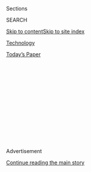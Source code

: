 <div id="app">

<div>

<div>

<div>

<div class="NYTAppHideMasthead css-1q2w90k e1suatyy0">

<div class="section css-ui9rw0 e1suatyy2">

<div class="css-eph4ug er09x8g0">

<div class="css-6n7j50">

</div>

<span class="css-1dv1kvn">Sections</span>

<div class="css-10488qs">

<span class="css-1dv1kvn">SEARCH</span>

</div>

[Skip to content](#site-content)[Skip to site
index](#site-index)

</div>

<div id="masthead-section-label" class="css-1wr3we4 eaxe0e00">

[Technology](https://www.nytimes3xbfgragh.onion/section/technology)

</div>

<div class="css-10698na e1huz5gh0">

</div>

</div>

<div id="masthead-bar-one" class="section hasLinks css-15hmgas e1csuq9d3">

<div class="css-uqyvli e1csuq9d0">

</div>

<div class="css-1uqjmks e1csuq9d1">

</div>

<div class="css-9e9ivx">

[](https://myaccount.nytimes3xbfgragh.onion/auth/login?response_type=cookie&client_id=vi)

</div>

<div class="css-1bvtpon e1csuq9d2">

[Today’s
Paper](https://www.nytimes3xbfgragh.onion/section/todayspaper)

</div>

</div>

</div>

</div>

<div data-aria-hidden="false">

<div id="site-content" data-role="main">

<div>

<div class="css-1aor85t" style="opacity:0.000000001;z-index:-1;visibility:hidden">

<div class="css-1hqnpie">

<div class="css-epjblv">

<span class="css-17xtcya">[Technology](/section/technology)</span><span class="css-x15j1o">|</span><span class="css-fwqvlz">With
LinkedIn, Microsoft Looks to Avoid Past Acquisition
Busts</span>

</div>

<div class="css-k008qs">

<div class="css-1iwv8en">

<span class="css-18z7m18"></span>

<div>

</div>

</div>

<span class="css-1n6z4y">https://nyti.ms/2gZIWdv</span>

<div class="css-1705lsu">

<div class="css-4xjgmj">

<div class="css-4skfbu" data-role="toolbar" data-aria-label="Social Media Share buttons, Save button, and Comments Panel with current comment count" data-testid="share-tools">

  - 
  - 
  - 
  - 
    
    <div class="css-6n7j50">
    
    </div>

  - 

</div>

</div>

</div>

</div>

</div>

</div>

<div id="NYT_TOP_BANNER_REGION" class="css-13pd83m">

</div>

<div id="top-wrapper" class="css-1sy8kpn">

<div id="top-slug" class="css-l9onyx">

Advertisement

</div>

[Continue reading the main
story](#after-top)

<div class="ad top-wrapper" style="text-align:center;height:100%;display:block;min-height:250px">

<div id="top" class="place-ad" data-position="top" data-size-key="top">

</div>

</div>

<div id="after-top">

</div>

</div>

<div id="sponsor-wrapper" class="css-1hyfx7x">

<div id="sponsor-slug" class="css-19vbshk">

Supported by

</div>

[Continue reading the main
story](#after-sponsor)

<div id="sponsor" class="ad sponsor-wrapper" style="text-align:center;height:100%;display:block">

</div>

<div id="after-sponsor">

</div>

</div>

<div class="css-1vkm6nb ehdk2mb0">

# With LinkedIn, Microsoft Looks to Avoid Past Acquisition Busts

</div>

<div class="css-79elbk" data-testid="photoviewer-wrapper">

<div class="css-z3e15g" data-testid="photoviewer-wrapper-hidden">

</div>

<div class="css-1a48zt4 ehw59r15" data-testid="photoviewer-children">

![<span class="css-16f3y1r e13ogyst0" data-aria-hidden="true">Satya
Nadella, chief of Microsoft, at a shareholders meeting in Bellevue,
Wash., last month. He has made a series of smaller deals that have shown
positive
results.</span><span class="css-cnj6d5 e1z0qqy90" itemprop="copyrightHolder"><span class="css-1ly73wi e1tej78p0">Credit...</span><span><span>Elaine
Thompson/Associated
Press</span></span></span>](https://static01.graylady3jvrrxbe.onion/images/2016/12/08/business/09MICROSOFT/09MICROSOFT-articleLarge.jpg?quality=75&auto=webp&disable=upscale)

</div>

</div>

<div class="css-xt80pu e12qa4dv0">

<div class="css-18e8msd">

<div class="css-vp77d3 epjyd6m0">

<div class="css-1baulvz">

By [<span class="css-1baulvz last-byline" itemprop="name">Nick
Wingfield</span>](http://www.nytimes3xbfgragh.onion/by/nick-wingfield)

</div>

</div>

  - Dec. 8,
    2016

  - 
    
    <div class="css-4xjgmj">
    
    <div class="css-d8bdto" data-role="toolbar" data-aria-label="Social Media Share buttons, Save button, and Comments Panel with current comment count" data-testid="share-tools">
    
      - 
      - 
      - 
      - 
        
        <div class="css-6n7j50">
        
        </div>
    
      - 
    
    </div>
    
    </div>

</div>

</div>

<div class="section meteredContent css-1r7ky0e" name="articleBody" itemprop="articleBody">

<div class="css-1fanzo5 StoryBodyCompanionColumn">

<div class="css-53u6y8">

SEATTLE — Microsoft announced on Thursday that it had completed its
$26.2 billion [acquisition of
LinkedIn](https://www.linkedin.com/pulse/linkedin-microsoft-our-next-play-begins-jeff-weiner?trk=prof-post),
the social network for professionals.

There are ample reasons to be skeptical that the deal, the biggest by
far in Microsoft’s history, will pay off.

First, the company has not had a great track record with this sort of
thing. Two of Microsoft’s largest acquisitions — the digital advertising
firm aQuantive and the mobile unit of Nokia — were disappointments that
eventually led to the company writing off nearly the entire value of the
deals, more than $13 billion in all.

And Microsoft is not the only big company that has ended up wasting
money on acquisitions. In fact,
[decades](https://hbr.org/2011/03/the-big-idea-the-new-ma-playbook) of
[research](http://www.lek.com/press-releases/ceos-pop-question-they-need-understand-why-most-mergers-fail-and-secret-behind-those)
by academics and consulting firms have shown that from 60 to 80 percent
of mergers and acquisitions end up destroying, rather than creating,
shareholder value.

</div>

</div>

<div class="css-1fanzo5 StoryBodyCompanionColumn">

<div class="css-53u6y8">

“Mergers go on anyway, even though there’s not much evidence they work
out,” said Jeffrey Pfeffer, a professor of organizational behavior at
the Stanford Graduate School of Business. “Everybody believes they are
going to be different.”

Still, the Microsoft of 2016 is different from the unfocused giant of
the past that lurched from deal to deal with wild-eyed ambitions of
catching rivals like Google and Apple. It has a new chief executive who
has made a series of smaller deals that have shown positive results. The
company’s stock is trading at record highs.

In a joint interview shortly before their deal closed, Satya Nadella and
Jeff Weiner, the chiefs of Microsoft and LinkedIn, described how they
intended to make the acquisition work, where many before had failed. “In
this case, this is the most substantial, big M\&A that Microsoft has
done in its history,” Mr. Nadella said. “So the stakes are absolutely
high.”

A key difference in the way Microsoft has approached the deal is the
degree of independence it plans to give LinkedIn. It will not weave
LinkedIn, which is based in Silicon Valley, into one of its existing
product lines, nor will it treat it like a disconnected business. Mr.
Weiner will remain LinkedIn’s chief executive.

“Neither one of us is a Pollyanna,” said Mr. Weiner. “We both know that
acquisition integrations are challenging.”

</div>

</div>

<div class="css-1fanzo5 StoryBodyCompanionColumn">

<div class="css-53u6y8">

A good model inside Microsoft is the company’s $2.5 billion [purchase
in 2014 of
Mojang](http://dealbook.nytimes3xbfgragh.onion/2014/09/15/microsoft-to-buy-creator-of-minecraft-for-2-5-billion/),
the developer behind Minecraft, which has continued to grow under
Microsoft’s ownership, retaining key employees along the way. Mr.
Nadella and Mr. Weiner said they had also looked to Facebook’s success
in acquiring companies like the photo-sharing service Instagram, while
granting them autonomy.

“I absolutely think of LinkedIn as our Instagram,” Mr. Nadella said.

Both men said that expanding the business of LinkedIn, which has more
470 million members, was what they cared most about. Microsoft will use
its sales and distribution muscle to do just that.

The company’s executives on Thursday will outline plans to integrate the
professional identity people have on LinkedIn with Microsoft Outlook and
the rest of the Office suite. LinkedIn members will be able to draft
résumés in Word to update their LinkedIn profiles.

“Satya said starting literally on Day 1 the first priority is growing
LinkedIn,” Mr. Weiner said. “That if LinkedIn continues to grow its
membership, if it continues to realize its mission, its vision, if it
continues to grow the business, that’s going to create value for
Microsoft.”

So determined was Mr. Nadella to get off on the right foot that he
emailed an unusual request to Mr. Weiner a few days after the
[announcement of their
deal](http://www.nytimes3xbfgragh.onion/2016/06/14/business/dealbook/microsoft-to-buy-linkedin-for-26-2-billion.html)
in June. He asked Mr. Weiner to take the lead on an integration team
responsible for merging their two companies, a responsibility that
normally falls to an executive at the acquiring company.

“I had to read it at least twice,” Mr. Weiner said. “I did a bit of a
double take.”

Microsoft and LinkedIn have spent much of the last six months — as the
proposed deal went through regulatory reviews — getting to know each
other.

In a series of meetings the companies called “learning days,” teams of
Microsoft employees from the Seattle area flew to LinkedIn’s
headquarters in Silicon Valley to talk about what’s going on with
Microsoft research, engineers, sales and other areas. LinkedIn employees
flew to Microsoft to do the same.

</div>

</div>

<div class="css-1fanzo5 StoryBodyCompanionColumn">

<div class="css-53u6y8">

A Microsoft rival, Salesforce.com, raised objections with European
antitrust regulators, saying the deal would hurt competition. In the
end, the Europeans
[greenlighted](https://blogs.microsoft.com/blog/2016/12/06/microsoft-linkedin-deal-cleared-regulators-opening-doors-people-around-world/#sm.00000d2vaycgfmeqvrs5xuf7ztpe9)
the deal after Microsoft made a series of minor concessions.

About 10,000 LinkedIn employees will join Microsoft. David B. Yoffie, a
professor at the Harvard Business School who has done studies on
LinkedIn and Microsoft, said one of the greatest challenges in making
the deal work would be retaining talent.

“Critical in any merger of this type is, it’s made a lot of people very
rich,” he said. “Will they stay?”

Mr. Weiner, for one, said he was committed to LinkedIn.

“I’m in my dream job, and the combination with Microsoft provides that
much more opportunity to realize what it is we set out to do here,” he
said. “So I’m not going anywhere.”

</div>

</div>

</div>

<div>

</div>

<div>

</div>

<div>

</div>

<div>

<div id="bottom-wrapper" class="css-1ede5it">

<div id="bottom-slug" class="css-l9onyx">

Advertisement

</div>

[Continue reading the main
story](#after-bottom)

<div id="bottom" class="ad bottom-wrapper" style="text-align:center;height:100%;display:block;min-height:90px">

</div>

<div id="after-bottom">

</div>

</div>

</div>

</div>

</div>

## Site Index

<div>

</div>

## Site Information Navigation

  - [© <span>2020</span> <span>The New York Times
    Company</span>](https://help.nytimes3xbfgragh.onion/hc/en-us/articles/115014792127-Copyright-notice)

<!-- end list -->

  - [NYTCo](https://www.nytco.com/)
  - [Contact
    Us](https://help.nytimes3xbfgragh.onion/hc/en-us/articles/115015385887-Contact-Us)
  - [Work with us](https://www.nytco.com/careers/)
  - [Advertise](https://nytmediakit.com/)
  - [T Brand Studio](http://www.tbrandstudio.com/)
  - [Your Ad
    Choices](https://www.nytimes3xbfgragh.onion/privacy/cookie-policy#how-do-i-manage-trackers)
  - [Privacy](https://www.nytimes3xbfgragh.onion/privacy)
  - [Terms of
    Service](https://help.nytimes3xbfgragh.onion/hc/en-us/articles/115014893428-Terms-of-service)
  - [Terms of
    Sale](https://help.nytimes3xbfgragh.onion/hc/en-us/articles/115014893968-Terms-of-sale)
  - [Site
    Map](https://spiderbites.nytimes3xbfgragh.onion)
  - [Help](https://help.nytimes3xbfgragh.onion/hc/en-us)
  - [Subscriptions](https://www.nytimes3xbfgragh.onion/subscription?campaignId=37WXW)

</div>

</div>

</div>

</div>
